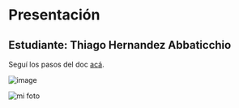 # Presentación

## Estudiante: Thiago Hernandez Abbaticchio

Seguí los pasos del doc [acá](https://docs.google.com/document/d/e/2PACX-1vTNHQ5dzaVFhKPd4UxLOGhZa9Ix_bDgpyIftq4gqzz7674dHmHkcH2oH9TpQ_TsghZkiSPBoUm2ftzM/pub).

![image](https://user-images.githubusercontent.com/82011983/114056500-203fb980-9868-11eb-9ebb-7ef92eb03757.png)

![mi foto](Thiago_fotoLinkedIn.jpg)

